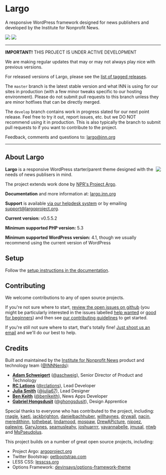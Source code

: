 # Largo

A responsive WordPress framework designed for news publishers and developed by the Institute for Nonprofit News.

<img src="https://travis-ci.org/INN/Largo.svg?branch=develop" /> <img src="https://readthedocs.org/projects/largo/badge/?version=master" />

---

**IMPORTANT!** THIS PROJECT IS UNDER ACTIVE DEVELOPMENT

We are making regular updates that may or may not always play nice with previous versions.

For released versions of Largo, please see the [list of tagged releases](https://github.com/INN/Largo/releases).

The `master` branch is the latest stable version and what INN is using for our sites in production (with a few minor tweaks specific to our hosting environment). Please do not submit pull requests to this branch unless they are minor hotfixes that can be directly merged.

The `develop` branch contains work in progress slated for our next point release. Feel free to try it out, report issues, etc. but we DO NOT recommend using it in production. This is also typically the branch to submit pull requests to if you want to contribute to the project.

Feedback, comments and questions to: [largo@inn.org](mailto:largo@inn.org)

---

## About Largo

<img align="right" src="/img/largo-login-logo.png" />

**Largo** is a responsive WordPress starter/parent theme designed with the needs of news publisers in mind.

The project extends work done by [NPR's Project Argo](http://argoproject.org/).

**Documentation** and more information at: [largo.inn.org](https://largo.inn.org)

**Support** is available [via our helpdesk system](http://support.largoproject.org/) or by emailing [support@largoproject.org](mailto:support@largoproject.org).

**Current version:** v0.5.5.2

**Minimum supported PHP version:** 5.3

**Minimum supported WordPress version:** 4.1, though we usually recommend using the current version of WordPress

## Setup

Follow the [setup instructions in the documentation](http://largo.readthedocs.io/users/download.html).

## Contributing

We welcome contributions to any of open source projects.

If you're not sure where to start, [review the open issues on github](https://github.com/INN/Largo/issues) (you might be particularly interested in the issues labelled [help wanted](https://github.com/INN/Largo/labels/help%20wanted) or [good for beginners](https://github.com/INN/Largo/issues?q=label%3A%22good+for+beginners%22)) and then see [our contributing guidelines](/contributing.md) to get started.

If you're still not sure where to start, that's totally fine! [Just shoot us an email](mailto:nerds@inn.org) and we'll do our best to help.

## Credits

Built and maintained by the [Institute for Nonprofit News](http://inn.org) product and technology team ([@INNNerds](http://twitter.com/INNNerds)):

-  **[Adam Schweigert](https://github.com/aschweigert)** ([@aschweig](http://twitter.com/aschweig)), Senior Director of Product and Technology
-  **[RC Lations](https://github.com/rclations)** ([@rclations](https://twitter.com/rclations)), Lead Developer
-  **[Julia Smith](https://github.com/julia67)** ([@julia67](https://twitter.com/julia67)), Lead Designer
-  **[Ben Keith](https://github.com/benlk)** ([@benlkeith](http://twitter.com/benlkeith)), News Apps Developer
-  **[Gabriel Hongsdusit](https://github.com/gabehong)** ([@ghongsdusit](https://twitter.com/ghongsdusit)), Design Apprentice

Special thanks to everyone who has contributed to the project, including: [rnagle](https://github.com/rnagle), [kaeti](https://github.com/kaeti), [jackbrighton](http://github.com/jackbrighton), [danielbachhuber](http://github.com/danielbachhuber), [willhaynes](http://github.com/willhaynes), [drywall](http://github.com/drywall), [nacin](http://github.com/nacin), [meredithinn](http://github.com/meredithinn), [tothebeat](http://github.com/tothebeat), [lindamood](http://github.com/lindamood), [mospaw](http://github.com/mospaw), [DrewAPicture](http://github.com/drewapicture), [nipoez](http://github.com/nipoez), [palewire](http://github.com/palewire), [GaryJones](http://github.com/garyjones), [seamusleahy](http://github.com/seamusleahy), [joshuarrrr](http://github.com/joshuarrrr), [yayannabelle](https://github.com/yayannabelle), [jmusal](https://github.com/jmusal), [ntwb](https://github.com/ntwb) and [MsPseudolus](https://github.com/MsPseudolus).

This project builds on a number of great open source projects, including:

* Project Argo: [argoproject.org](http://argoproject.org/)
* Twitter Bootstrap: [getbootstrap.com](http://getbootstrap.com/)
* LESS CSS: [lesscss.org](http://lesscss.org/)
* Options Framework: [devinsays/options-framework-theme](https://github.com/devinsays/options-framework-theme)
